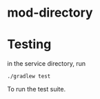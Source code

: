 # mod-directory


# Testing

in the service directory, run

    ./gradlew test

To run the test suite.
